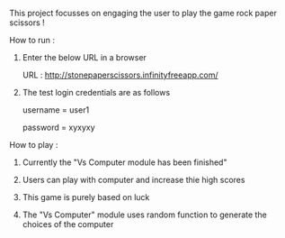 This project focusses on engaging the user to play the game rock paper scissors !

How to run :

1. Enter the below URL in a browser

   URL : http://stonepaperscissors.infinityfreeapp.com/
   
2. The test login credentials are as follows

   username = user1
   
   password = xyxyxy

How to play :

1. Currently the "Vs Computer module has been finished"

2. Users can play with computer and increase thie high scores

3. This game is purely based on luck

4. The "Vs Computer" module uses random function to generate the choices of the computer

